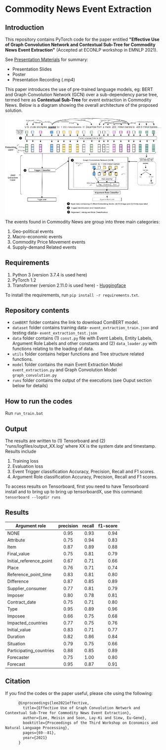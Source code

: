 # Commodity News Event Extraction 

## Introduction
This repository contains PyTorch code for the paper entitled **"Effective Use of Graph Convolution Network and Contextual Sub-Tree for Commodity News Event Extraction"** (Accepted at ECONLP workshop in EMNLP 2021).

See [Presentation Materials](https://github.com/meisin/Commodity-News-Event-Extraction/tree/main/presentation%20materials) for summary:
- Presentation Slides
- Poster
- Presentation Recording (.mp4)


This paper introduces the use of pre-trained language models, eg: BERT and Graph Convolution Network (GCN) over a sub-dependency parse tree, termed here as **Contextual Sub-Tree** for event extraction in Commodity News. Below is a diagram showing the overall architecture of the proposed solution. 

![Architecture](fig/architecture_without_polaritymodality.png)

The events found in Commodity News are group into three main categories:
1. Geo-political events
2. Macro-economic events
3. Commodity Price Movement events
4. Supply-demand Related events

## Requirements
1. Python 3 (version 3.7.4 is used here)
2. PyTorch 1.2
3. Transformer (version 2.11.0 is used here) - [Huggingface](https://huggingface.co/transformers/)

To install the requirements, run ```pip install -r requirements.txt```.

## Repository contents
- ```ComBERT``` folder contains the link to download ComBERT model.
- ```dataset``` folder contains training data- ```event_extraction_train.json``` and testing data- ```event_extraction_test.json```
- ```data``` folder contains (1) ```const.py``` file with Event Labels, Entity Labels, Argument Role Labels and other constants and (2) ```data_loader.py``` with functions relating to the loading of data.
- ```utils``` folder contains helper functions and Tree structure related functions.
- ```model``` folder contains the main Event Extraction Model ```event_extraction.py``` and Graph Convolution Model ```graph_convolution.py```
- ```runs``` folder contains the output of the executions (see Ouput section below for details)

## How to run the codes
Run ```run_train.bat ```

## Output
The results are written to (1) Tensorboard and (2) "runs/logfiles/output_XX.log' where XX is the system date and timestamp. Results include
1. Training loss
2. Evaluation loss
3. Event Trigger classification Accuracy, Precision, Recall and F1 scores.
4. Argument Role classification Accuracy, Precision, Recall and F1 scores.

To access results on Tensorboard, first you need to have Tensorboard install and to bring up to bring up tensorboardX, use this command: ```tensorboard --logdir runs```

## Results
|       Argument role      | precision |  recall  | f1-score |
|--------------------------|:---------:|---------:|---------:|
| NONE                     |   0.95    |   0.93   |   0.94   |
| Attribute                |   0.75    |   0.94   |   0.83   |
| Item                     |   0.87    |   0.89   |   0.88   |
| Final_value              |   0.75    |   0.81   |   0.79   |
| Initial_reference_point  |   0.67    |   0.71   |   0.66   |
| Place                    |   0.76    |   0.71   |   0.74   |
| Reference_point_time     |   0.83    |   0.81   |   0.80   |
| Difference               |   0.87    |   0.85   |   0.89   |   
| Supplier_consumer        |   0.77    |   0.81   |   0.79   |
| Imposer                  |   0.80    |   0.78   |   0.81   |
| Contract_date            |   0.75    |   0.71   |   0.80   |
| Type                     |   0.95    |   0.89   |   0.96   |
| Imposee                  |   0.66    |   0.75   |   0.68   |
| Impacted_countries       |   0.77    |   0.75   |   0.76   |
| Initial_value            |   0.83    |   0.71   |   0.77   |
| Duration                 |   0.82    |   0.86   |   0.84   |
| Situation                |   0.79    |   0.75   |   0.66   |
| Participating_countries  |   0.88    |   0.85   |   0.89   |
| Forecaster               |   0.75    |   1.00   |   0.80   |
| Forecast                 |   0.95    |   0.87   |   0.91   |


## Citation
If you find the codes or the paper useful, please cite using the following:
```
      @inproceedings{lee2021effective,
        title={Effective Use of Graph Convolution Network and Contextual Sub-Tree for Commodity News Event Extraction},
        author={Lee, Meisin and Soon, Lay-Ki and Siew, Eu-Gene},
        booktitle={Proceedings of the Third Workshop on Economics and Natural Language Processing},
        pages={69--81},
        year={2021}
      }
```
